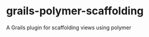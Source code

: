 grails-polymer-scaffolding
==========================

A Grails plugin for scaffolding views using polymer
